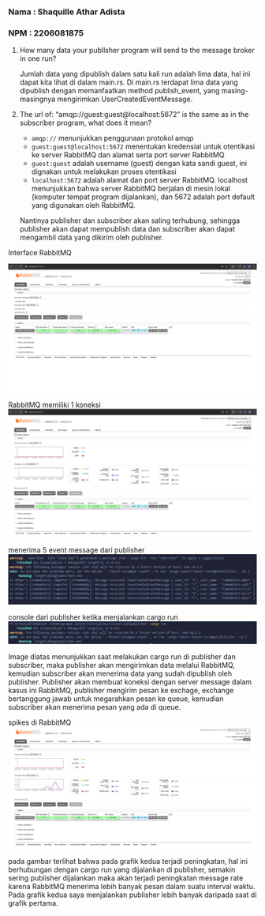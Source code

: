 ### Nama : Shaquille Athar Adista
### NPM : 2206081875

1. How many data your publlsher program will send to the message broker in one
run?

    Jumlah data yang dipublish dalam satu kali run adalah lima  data, hal ini dapat kita lihat di dalam main.rs. Di main.rs terdapat lima data yang dipublish dengan memanfaatkan method publish_event, yang masing-masingnya mengirimkan UserCreatedEventMessage.

2. The url of: “amqp://guest:guest@localhost:5672” is the same as in the subscriber program, what does it mean?
   
   - `amqp://` menunjukkan penggunaan protokol amqp
   - `guest:guest@localhost:5672` menentukan kredensial untuk otentikasi ke server RabbitMQ dan alamat serta port server RabbitMQ
   - `guest:guest` adalah username (guest) dengan kata sandi guest, ini dignakan untuk melakukan proses otentikasi
   - `localhost:5672` adalah alamat dan port server RabbitMQ. localhost menunjukkan bahwa server RabbitMQ berjalan di mesin lokal (komputer tempat program dijalankan), dan 5672 adalah port default yang digunakan oleh RabbitMQ.
  
    Nantinya publisher dan subscriber akan saling terhubung, sehingga publisher akan dapat mempublish data dan subscriber akan dapat mengambil data yang dikirim oleh publisher.

Interface RabbitMQ

![alt text](images/RabbitMQ_interface.png)

RabbitMQ memiliki 1 koneksi
![alt text](images/RabbitMQ_connection.png)

menerima 5 event message dari publisher
![alt text](images/5_data.png)

console dari publisher ketika menjalankan cargo run
![alt text](images/console_publisher.png)

Image diatas menunjukkan saat melakukan cargo run di publisher dan subscriber, maka publisher akan mengirimkan data melalui RabbitMQ, kemudian subscriber akan menerima data yang sudah dipublish oleh publisher. Publisher akan membuat koneksi dengan server message dalam kasus ini RabbitMQ, publisher mengirim pesan ke exchage, exchange bertanggung jawab untuk megarahkan pesan ke queue, kemudian subscriber akan menerima pesan yang ada di queue.

spikes di RabbitMQ
![alt text](spikes_RabbitMQ.png)

pada gambar terlihat bahwa pada grafik kedua terjadi peningkatan, hal ini berhubungan dengan cargo run yang dijalankan di publisher, semakin sering publisher dijalankan maka akan terjadi peningkatan message rate karena RabbitMQ menerima lebih banyak pesan dalam suatu interval waktu. Pada grafik kedua saya menjalankan publisher lebih banyak daripada saat di grafik pertama.



